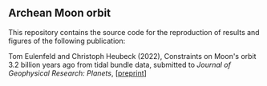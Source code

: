 ## Archean Moon orbit

This repository contains the source code for the reproduction of results and figures of the following publication:

Tom Eulenfeld and Christoph Heubeck (2022),
Constraints on Moon's orbit 3.2 billion years ago from tidal bundle data,
submitted to *Journal of Geophysical
Research: Planets*,
[[preprint](https://arxiv.org/pdf/2207.05464)]
